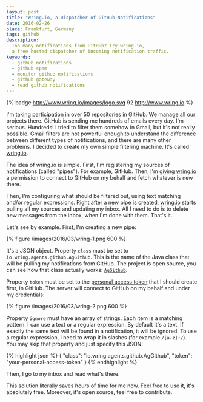 ```yaml
---
layout: post
title: "Wring.io, a Dispatcher of GitHub Notifications"
date: 2016-02-26
place: Frankfurt, Germany
tags: github
description:
  Too many notifications from GitHub? Try wring.io,
  a free hosted dispatcher of incoming notification traffic.
keywords:
  - github notifications
  - github spam
  - monitor github notifications
  - github gateway
  - read github notifications
---
```


{% badge http://www.wring.io/images/logo.svg 92 http://www.wring.io %}

I'm taking participation in over 50 repositories in GitHub. [We](http://www.teamed.io)
manage all our projects there. GitHub is sending me hundreds of emails
every day. I'm serious. Hundreds! I tried to filter them somehow in Gmail,
but it's not really possible. Gmail filters are not powerful enough to
understand the difference between different types of notifications, and there
are many other problems.
I decided to create my own simple filtering machine. It's called
[wring.io](http://www.wring.io).

<!--more-->

The idea of wring.io is simple. First, I'm registering my sources
of notifications (called "pipes"). For example, GitHub. Then, I'm giving
[wring.io](http://www.wring.io) a permission
to connect to GitHub on my behalf and fetch whatever is new there.

Then, I'm configuring what should be filtered out, using text matching and/or
regular expressions. Right after a new pipe is created,
[wring.io](http://www.wring.io) starts pulling all my sources and updating my inbox.
All I need to do is to delete new messages from the inbox, when I'm done with them.
That's it.

Let's see by example. First, I'm creating a new pipe:

{% figure /images/2016/03/wring-1.png 600 %}

It's a JSON object. Property `class` must be set to
`io.wring.agents.github.AgGithub`. This is the name of the Java
class that will be pulling my notifications from GitHub. The project is
open source, you can see how that class actually works:
[`AgGithub`](https://github.com/yegor256/wring/blob/0.8.5/src/main/java/io/wring/agents/github/AgGithub.java).

Property `token` must be set to the [personal access token](https://github.com/settings/tokens/new)
that I should create first, in GitHub. The server will connect to GitHub
on my behalf and under my credentials:

{% figure /images/2016/03/wring-2.png 600 %}

Property `ignore` must have an array of strings. Each item is a matching
pattern. I can use a text or a regular expression. By default it's
a text. If exactly the same text will be found in a notification, it
will be ignored. To use a regular expression, I need to wrap it in slashes (for example `/[a-z]+/`).
You may skip that property and just specify this JSON:

{% highlight json %}
{
  "class": "io.wring.agents.github.AgGithub",
  "token": "your-personal-access-token"
}
{% endhighlight %}

Then, I go to my inbox and read what's there.

This solution literally saves hours of time for me now. Feel free to use
it, it's absolutely free. Moreover, it's open source, feel free to
contribute.

